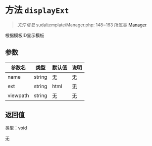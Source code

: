 # 方法 `displayExt`

> *文件信息* suda\template\Manager.php: 148~163
> 所属类 [Manager](../Manager.md)


根据模板ID显示模板


## 参数


| 参数名 | 类型 | 默认值 | 说明 |
|--------|-----|-------|-------|
| name |  string | 无 | 无 |
| ext |  string | html | 无 |
| viewpath |  string | 无 | 无 |



## 返回值

类型：void

无

